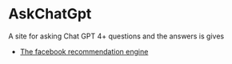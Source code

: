 # AskChatGpt
A site for asking Chat GPT 4+ questions and the answers is gives

- [The facebook recommendation engine](./facebook-recommendation-system.md)
